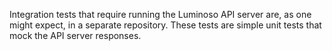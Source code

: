 Integration tests that require running the Luminoso API server are, as one
might expect, in a separate repository. These tests are simple unit tests that
mock the API server responses.
